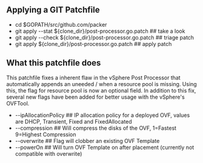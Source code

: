 ## Applying a GIT Patchfile

  - cd $GOPATH/src/github.com/packer
  - git apply --stat ${clone_dir}/post-processor.go.patch   ## take a look
  - git apply --check ${clone_dir}/post-processor.go.patch  ## triage patch
  - git apply ${clone_dir}/post-processor.go.patch          ## apply patch

## What this patchfile does

This patchfile fixes a inherent flaw in the vSphere Post Processor that automatically
appends an uneeded / when a resource pool is missing. Using this, the flag for resource
pool is now an optional field. In addition to this fix, several new flags have been
added for better usage with the vSphere's OVFTool.

 - --ipAllocationPolicy ## IP allocation policy for a deployed OVF, values are DHCP, Transient, Fixed and FixedAllocated
 - --compression        ## Will compress the disks of the OVF, 1=Fastest 9=Highest Compression
 - --overwrite          ## Flag will clobber an existing OVF Template
 - --powerOn            ## Will turn OVF Template on after placement (currently not compatible with overwrite)
